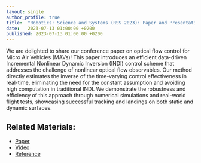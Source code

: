 ```yaml
---
layout: single
author_profile: true
title:  "Robotics: Science and Systems (RSS 2023): Paper and Presentation"
date:   2023-07-13 01:00:00 +0200
published: 2023-07-13 01:00:00 +0200
---
```


<p>
We are delighted to share our conference paper on optical flow control for Micro Air Vehicles (MAVs)! This paper introduces an efficient data-driven Incremental Nonlinear Dynamic Inversion (INDI) control scheme that addresses the challenge of nonlinear optical flow observables. Our method directly estimates the inverse of the time-varying control effectiveness in real-time, eliminating the need for the constant assumption and avoiding high computation in traditional INDI. We demonstrate the robustness and efficiency of this approach through numerical simulations and real-world flight tests, showcasing successful tracking and landings on both static and dynamic surfaces. 
</p>

## Related Materials:
- [Paper](https://arxiv.org/abs/2307.02702)
- [Video](https://youtu.be/i2xFJNGhfxs?si=w7ZORvN84hXHsgpa)
- [Reference](https://www.roboticsproceedings.org/rss19/p081.html)
